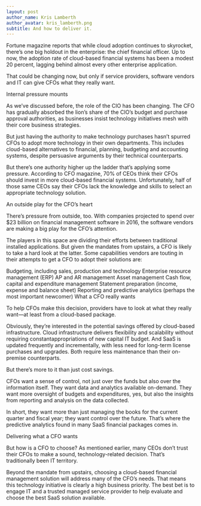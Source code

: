 ```yaml
---
layout: post
author_name: Kris Lamberth
author_avatar: kris_lamberth.png
subtitle: And how to deliver it.
---
```


Fortune magazine reports that while cloud adoption continues to skyrocket, there’s one big holdout in the enterprise: the chief financial officer. Up to now, the adoption rate of cloud-based financial systems has been a modest 20 percent, lagging behind almost every other enterprise application.

That could be changing now, but only if service providers, software vendors and IT can give CFOs what they really want.

Internal pressure mounts

As we’ve discussed before, the role of the CIO has been changing. The CFO has gradually absorbed the lion’s share of the CIO’s budget and purchase approval authorities, as businesses insist technology initiatives mesh with their core business strategies.

But just having the authority to make technology purchases hasn’t spurred CFOs to adopt more technology in their own departments. This includes cloud-based alternatives to financial, planning, budgeting and accounting systems, despite persuasive arguments by their technical counterparts.

But there’s one authority higher up the ladder that’s applying some pressure. According to CFO magazine, 70% of CEOs think their CFOs should invest in more cloud-based financial systems. Unfortunately, half of those same CEOs say their CFOs lack the knowledge and skills to select an appropriate technology solution.

An outside play for the CFO’s heart

There’s pressure from outside, too. With companies projected to spend over $23 billion on financial management software in 2016, the software vendors are making a big play for the CFO’s attention.

The players in this space are dividing their efforts between traditional installed applications. But given the mandates from upstairs, a CFO is likely to take a hard look at the latter. Some capabilities vendors are touting in their attempts to get a CFO to adopt their solutions are:

Budgeting, including sales, production and technology
Enterprise resource management (ERP)
AP and AR management
Asset management
Cash flow, capital and expenditure management
Statement preparation (income, expense and balance sheet)
Reporting and predictive analytics (perhaps the most important newcomer)
What a CFO really wants

To help CFOs make this decision, providers have to look at what they really want—at least from a cloud-based package.

Obviously, they’re interested in the potential savings offered by cloud-based infrastructure. Cloud infrastructure delivers flexibility and scalability without requiring constantappropriations of new capital IT budget. And SaaS is updated frequently and incrementally, with less need for long-term license purchases and upgrades. Both require less maintenance than their on-premise counterparts.

But there’s more to it than just cost savings.

CFOs want a sense of control, not just over the funds but also over the information itself. They want data and analytics available on-demand. They want more oversight of budgets and expenditures, yes, but also the insights from reporting and analysis on the data collected.

In short, they want more than just managing the books for the current quarter and fiscal year; they want control over the future. That’s where the predictive analytics found in many SaaS financial packages comes in.

Delivering what a CFO wants

But how is a CFO to choose? As mentioned earlier, many CEOs don’t trust their CFOs to make a sound, technology-related decision. That’s traditionally been IT territory.

Beyond the mandate from upstairs, choosing a cloud-based financial management solution will address many of the CFO’s needs. That means this technology initiative is clearly a high business priority. The best bet is to engage IT and a trusted managed service provider to help evaluate and choose the best SaaS solution available.
